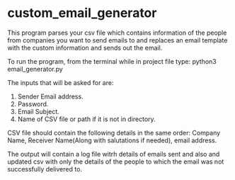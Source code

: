 # custom_email_generator
This program parses your csv file which contains information of the people from companies you want to send emails to and replaces an email template with the custom information and sends out the email. 

To run the program, from the terminal while in project file type: python3 email_generator.py 

The inputs that will be asked for are:
1) Sender Email address.
2) Password. 
3) Email Subject. 
4) Name of CSV file or path if it is not in directory.

CSV file should contain the following details in the same order:
Company Name, Receiver Name(Along with salutations if needed), email address.


The output will contain a log file witrh details of emails sent and also and updated csv with only the details of the people to which the email was not successfully delivered to. 
